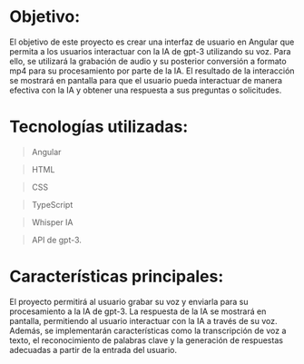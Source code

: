 # Objetivo:
El objetivo de este proyecto es crear una interfaz de usuario en Angular que permita a los usuarios interactuar con la IA de gpt-3 utilizando su voz. Para ello, se utilizará la grabación de audio y su posterior conversión a formato mp4 para su procesamiento por parte de la IA. El resultado de la interacción se mostrará en pantalla para que el usuario pueda interactuar de manera efectiva con la IA y obtener una respuesta a sus preguntas o solicitudes.

# Tecnologías utilizadas: 

>Angular

>HTML

>CSS

>TypeScript

>Whisper IA

>API de gpt-3.

# Características principales:
El proyecto permitirá al usuario grabar su voz y enviarla para su procesamiento a la IA de gpt-3. La respuesta de la IA se mostrará en pantalla, permitiendo al usuario interactuar con la IA a través de su voz. Además, se implementarán características como la transcripción de voz a texto, el reconocimiento de palabras clave y la generación de respuestas adecuadas a partir de la entrada del usuario.
